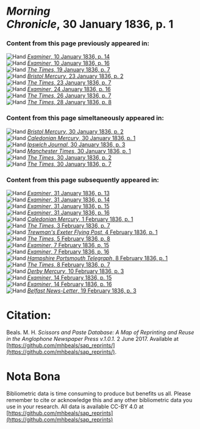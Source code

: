 # *Morning Chronicle*, 30 January 1836, p. 1  
  
### Content from this page previously appeared in:  
![Hand](http://scissorsandpaste.net/wp-content/uploads/2017/06/smallhandpointer.png) [*Examiner*, 10 January 1836, p. 14](https://mhbeals.github.io/sap_html/Examiner/Examiner-10-January-1836-p-14)  
![Hand](http://scissorsandpaste.net/wp-content/uploads/2017/06/smallhandpointer.png) [*Examiner*, 10 January 1836, p. 16](https://mhbeals.github.io/sap_html/Examiner/Examiner-10-January-1836-p-16)  
![Hand](http://scissorsandpaste.net/wp-content/uploads/2017/06/smallhandpointer.png) [*The Times*, 19 January 1836, p. 7](https://mhbeals.github.io/sap_html/The-Times/The-Times-19-January-1836-p-7)  
![Hand](http://scissorsandpaste.net/wp-content/uploads/2017/06/smallhandpointer.png) [*Bristol Mercury*, 23 January 1836, p. 2](https://mhbeals.github.io/sap_html/Bristol-Mercury/Bristol-Mercury-23-January-1836-p-2)  
![Hand](http://scissorsandpaste.net/wp-content/uploads/2017/06/smallhandpointer.png) [*The Times*, 23 January 1836, p. 7](https://mhbeals.github.io/sap_html/The-Times/The-Times-23-January-1836-p-7)  
![Hand](http://scissorsandpaste.net/wp-content/uploads/2017/06/smallhandpointer.png) [*Examiner*, 24 January 1836, p. 16](https://mhbeals.github.io/sap_html/Examiner/Examiner-24-January-1836-p-16)  
![Hand](http://scissorsandpaste.net/wp-content/uploads/2017/06/smallhandpointer.png) [*The Times*, 26 January 1836, p. 7](https://mhbeals.github.io/sap_html/The-Times/The-Times-26-January-1836-p-7)  
![Hand](http://scissorsandpaste.net/wp-content/uploads/2017/06/smallhandpointer.png) [*The Times*, 28 January 1836, p. 8](https://mhbeals.github.io/sap_html/The-Times/The-Times-28-January-1836-p-8)  
  
### Content from this page simeltaneously appeared in:  
![Hand](http://scissorsandpaste.net/wp-content/uploads/2017/06/smallhandpointer.png) [*Bristol Mercury*, 30 January 1836, p. 2](https://mhbeals.github.io/sap_html/Bristol-Mercury/Bristol-Mercury-30-January-1836-p-2)  
![Hand](http://scissorsandpaste.net/wp-content/uploads/2017/06/smallhandpointer.png) [*Caledonian Mercury*, 30 January 1836, p. 1](https://mhbeals.github.io/sap_html/Caledonian-Mercury/Caledonian-Mercury-30-January-1836-p-1)  
![Hand](http://scissorsandpaste.net/wp-content/uploads/2017/06/smallhandpointer.png) [*Ipswich Journal*, 30 January 1836, p. 3](https://mhbeals.github.io/sap_html/Ipswich-Journal/Ipswich-Journal-30-January-1836-p-3)  
![Hand](http://scissorsandpaste.net/wp-content/uploads/2017/06/smallhandpointer.png) [*Manchester Times*, 30 January 1836, p. 1](https://mhbeals.github.io/sap_html/Manchester-Times/Manchester-Times-30-January-1836-p-1)  
![Hand](http://scissorsandpaste.net/wp-content/uploads/2017/06/smallhandpointer.png) [*The Times*, 30 January 1836, p. 2](https://mhbeals.github.io/sap_html/The-Times/The-Times-30-January-1836-p-2)  
![Hand](http://scissorsandpaste.net/wp-content/uploads/2017/06/smallhandpointer.png) [*The Times*, 30 January 1836, p. 7](https://mhbeals.github.io/sap_html/The-Times/The-Times-30-January-1836-p-7)  
  
### Content from this page subsequently appeared in:  
![Hand](http://scissorsandpaste.net/wp-content/uploads/2017/06/smallhandpointer.png) [*Examiner*, 31 January 1836, p. 13](https://mhbeals.github.io/sap_html/Examiner/Examiner-31-January-1836-p-13)  
![Hand](http://scissorsandpaste.net/wp-content/uploads/2017/06/smallhandpointer.png) [*Examiner*, 31 January 1836, p. 14](https://mhbeals.github.io/sap_html/Examiner/Examiner-31-January-1836-p-14)  
![Hand](http://scissorsandpaste.net/wp-content/uploads/2017/06/smallhandpointer.png) [*Examiner*, 31 January 1836, p. 15](https://mhbeals.github.io/sap_html/Examiner/Examiner-31-January-1836-p-15)  
![Hand](http://scissorsandpaste.net/wp-content/uploads/2017/06/smallhandpointer.png) [*Examiner*, 31 January 1836, p. 16](https://mhbeals.github.io/sap_html/Examiner/Examiner-31-January-1836-p-16)  
![Hand](http://scissorsandpaste.net/wp-content/uploads/2017/06/smallhandpointer.png) [*Caledonian Mercury*, 1 February 1836, p. 1](https://mhbeals.github.io/sap_html/Caledonian-Mercury/Caledonian-Mercury-1-February-1836-p-1)  
![Hand](http://scissorsandpaste.net/wp-content/uploads/2017/06/smallhandpointer.png) [*The Times*, 3 February 1836, p. 7](https://mhbeals.github.io/sap_html/The-Times/The-Times-3-February-1836-p-7)  
![Hand](http://scissorsandpaste.net/wp-content/uploads/2017/06/smallhandpointer.png) [*Trewman's Exeter Flying Post*, 4 February 1836, p. 1](https://mhbeals.github.io/sap_html/Trewman's-Exeter-Flying-Post/Trewman's-Exeter-Flying-Post-4-February-1836-p-1)  
![Hand](http://scissorsandpaste.net/wp-content/uploads/2017/06/smallhandpointer.png) [*The Times*, 5 February 1836, p. 8](https://mhbeals.github.io/sap_html/The-Times/The-Times-5-February-1836-p-8)  
![Hand](http://scissorsandpaste.net/wp-content/uploads/2017/06/smallhandpointer.png) [*Examiner*, 7 February 1836, p. 15](https://mhbeals.github.io/sap_html/Examiner/Examiner-7-February-1836-p-15)  
![Hand](http://scissorsandpaste.net/wp-content/uploads/2017/06/smallhandpointer.png) [*Examiner*, 7 February 1836, p. 16](https://mhbeals.github.io/sap_html/Examiner/Examiner-7-February-1836-p-16)  
![Hand](http://scissorsandpaste.net/wp-content/uploads/2017/06/smallhandpointer.png) [*Hampshire Portsmouth Telegraph*, 8 February 1836, p. 1](https://mhbeals.github.io/sap_html/Hampshire-Portsmouth-Telegraph/Hampshire-Portsmouth-Telegraph-8-February-1836-p-1)  
![Hand](http://scissorsandpaste.net/wp-content/uploads/2017/06/smallhandpointer.png) [*The Times*, 8 February 1836, p. 7](https://mhbeals.github.io/sap_html/The-Times/The-Times-8-February-1836-p-7)  
![Hand](http://scissorsandpaste.net/wp-content/uploads/2017/06/smallhandpointer.png) [*Derby Mercury*, 10 February 1836, p. 3](https://mhbeals.github.io/sap_html/Derby-Mercury/Derby-Mercury-10-February-1836-p-3)  
![Hand](http://scissorsandpaste.net/wp-content/uploads/2017/06/smallhandpointer.png) [*Examiner*, 14 February 1836, p. 15](https://mhbeals.github.io/sap_html/Examiner/Examiner-14-February-1836-p-15)  
![Hand](http://scissorsandpaste.net/wp-content/uploads/2017/06/smallhandpointer.png) [*Examiner*, 14 February 1836, p. 16](https://mhbeals.github.io/sap_html/Examiner/Examiner-14-February-1836-p-16)  
![Hand](http://scissorsandpaste.net/wp-content/uploads/2017/06/smallhandpointer.png) [*Belfast News-Letter*, 19 February 1836, p. 3](https://mhbeals.github.io/sap_html/Belfast-News-Letter/Belfast-News-Letter-19-February-1836-p-3)  


# Citation: 

Beals. M. H. *Scissors and Paste Database: A Map of Reprinting and Reuse in the Anglophone Newspaper Press v.1.0.1.* 2 June 2017. Available at [https://github.com/mhbeals/sap_reprints/](https://github.com/mhbeals/sap_reprints/). 

# Nota Bona

Bibliometric data is time consuming to produce but benefits us all. Please remember to cite or acknowledge this and any other bibliometric data you use in your research. All data is available CC-BY 4.0 at [https://github.com/mhbeals/sap_reprints](https://github.com/mhbeals/sap_reprints)